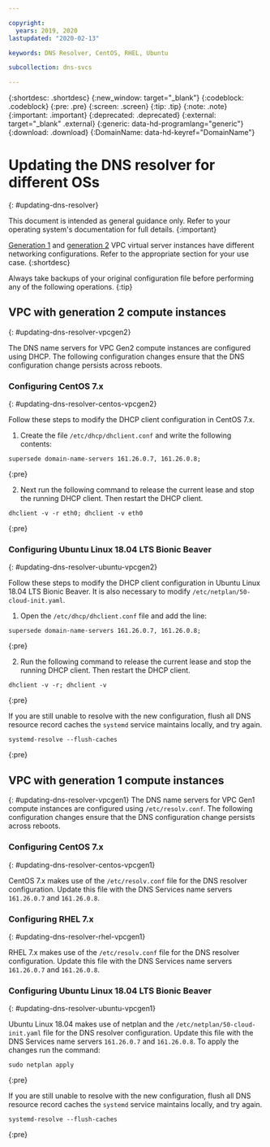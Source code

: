 ```yaml
---

copyright:
  years: 2019, 2020
lastupdated: "2020-02-13"

keywords: DNS Resolver, CentOS, RHEL, Ubuntu

subcollection: dns-svcs

---
```



{:shortdesc: .shortdesc}
{:new_window: target="_blank"}
{:codeblock: .codeblock}
{:pre: .pre}
{:screen: .screen}
{:tip: .tip}
{:note: .note}
{:important: .important}
{:deprecated: .deprecated}
{:external: target="_blank" .external}
{:generic: data-hd-programlang="generic"}
{:download: .download}
{:DomainName: data-hd-keyref="DomainName"}


# Updating the DNS resolver for different OSs
{: #updating-dns-resolver}

This document is intended as general guidance only. Refer to your operating system's documentation for full details.
{:important}

[Generation 1](#updating-dns-resolver-vpcgen1) and [generation 2](#updating-dns-resolver-vpcgen2) VPC virtual server instances have different networking configurations. Refer to the appropriate section for your use case.
{:shortdesc}

Always take backups of your original configuration file before performing any of the following operations.
{:tip}

## VPC with generation 2 compute instances
{: #updating-dns-resolver-vpcgen2}

The DNS name servers for VPC Gen2 compute instances are configured using DHCP. The following configuration changes ensure that the DNS configuration change persists across reboots.

### Configuring CentOS 7.x
{: #updating-dns-resolver-centos-vpcgen2}

Follow these steps to modify the DHCP client configuration in CentOS 7.x.

1. Create the file `/etc/dhcp/dhclient.conf` and write the following contents:

  ```
  supersede domain-name-servers 161.26.0.7, 161.26.0.8;
  ```
  {:pre}

2. Next run the following command to release the current lease and stop the running DHCP client. Then restart the DHCP client.

  ```console
  dhclient -v -r eth0; dhclient -v eth0
  ```
  {:pre}


### Configuring Ubuntu Linux 18.04 LTS Bionic Beaver
{: #updating-dns-resolver-ubuntu-vpcgen2}

Follow these steps to modify the DHCP client configuration in Ubuntu Linux 18.04 LTS Bionic Beaver. It is also necessary to modify `/etc/netplan/50-cloud-init.yaml`.

1. Open the `/etc/dhcp/dhclient.conf` file and add the line:

  ```
  supersede domain-name-servers 161.26.0.7, 161.26.0.8;
  ```
  {:pre}

2. Run the following command to release the current lease and stop the running DHCP client. Then restart the DHCP client.

  ```console
  dhclient -v -r; dhclient -v
  ```
  {:pre}

If you are still unable to resolve with the new configuration, flush all DNS resource record caches the `systemd` service maintains locally, and try again.

```console
systemd-resolve --flush-caches
```
{:pre}

## VPC with generation 1 compute instances
{: #updating-dns-resolver-vpcgen1}
The DNS name servers for VPC Gen1 compute instances are configured using `/etc/resolv.conf`. The following configuration changes ensure that the DNS configuration change persists across reboots.


### Configuring CentOS 7.x
{: #updating-dns-resolver-centos-vpcgen1}

CentOS 7.x makes use of the `/etc/resolv.conf` file for the DNS resolver configuration. Update this file with the DNS Services name servers `161.26.0.7` and `161.26.0.8`.

### Configuring RHEL 7.x
{: #updating-dns-resolver-rhel-vpcgen1}

RHEL 7.x makes use of the `/etc/resolv.conf` file for the DNS resolver configuration. Update this file with the DNS Services name servers `161.26.0.7` and `161.26.0.8`.

### Configuring Ubuntu Linux 18.04 LTS Bionic Beaver
{: #updating-dns-resolver-ubuntu-vpcgen1}

Ubuntu Linux 18.04 makes use of netplan and the `/etc/netplan/50-cloud-init.yaml` file for the DNS resolver configuration. Update this file with the DNS Services name servers `161.26.0.7` and `161.26.0.8`. To apply the changes run the command:

```console
sudo netplan apply
```
{:pre}

If you are still unable to resolve with the new configuration, flush all DNS resource record caches the `systemd` service maintains locally, and try again.

```console
systemd-resolve --flush-caches
```
{:pre}

